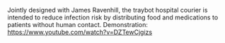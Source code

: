 Jointly designed with James Ravenhill, the traybot hospital courier is intended to reduce infection risk by distributing food and medications to patients without human contact. 
Demonstration: https://www.youtube.com/watch?v=DZTewCjgizs
